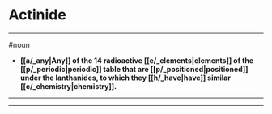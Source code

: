 # Actinide
---
#noun
- **[[a/_any|Any]] of the 14 radioactive [[e/_elements|elements]] of the [[p/_periodic|periodic]] table that are [[p/_positioned|positioned]] under the lanthanides, to which they [[h/_have|have]] similar [[c/_chemistry|chemistry]].**
---
---
